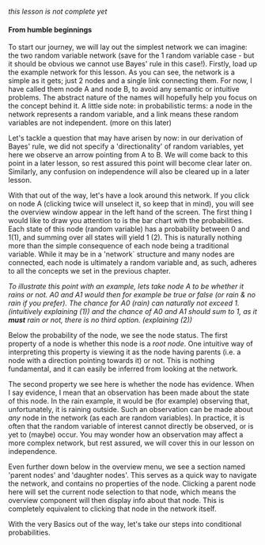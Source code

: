 *this lesson is not complete yet*

#### From humble beginnings

To start our journey, we will lay out the simplest network we can imagine: the two random variable network (save for the 1 
random variable case - but it should be obvious we cannot use Bayes' rule in this case!).
Firstly, load up the example network for this lesson. As you can see, the network is a simple as it gets; just 2 nodes and a
single link connecting them. For now, I have called them node A and node B, to avoid any semantic or intuitive problems. The
abstract nature of the names will hopefully help you focus on the concept behind it. A little side note: in probabilistic
terms: a node in the network represents a random variable, and a link means these random variables are not independent.
(more on this later)

Let's tackle a question that may have arisen by now: in our derivation of Bayes' rule, we did not specify a 'directionality' of 
random variables, yet here we observe an arrow pointing from A to B. We will come back to this point in a later lesson, so 
rest assured this point will become clear later on. Similarly, any confusion on independence will also be cleared up in a later
lesson.

With that out of the way, let's have a look around this network. If you click on node A (clicking twice will unselect it, so 
keep that in mind), you will see the overview window appear in the left hand of the screen. The first thing I would like to
draw you attention to is the bar chart with the probabilities. Each state of this node (random variable) has a probability
between 0 and 1(1), and summing over all states will yield 1 (2). This is naturally nothing more than the 
simple consequence of each node being a traditional variable. While it may be in a 'network´ structure and many nodes 
are connected, each node is ultimately a random variable and, as such, adheres to all the concepts we set in the previous chapter.

*To illustrate this point with an example, lets take node A to be whether it rains or not. A0 and A1 would then for example be 
true or false (or rain & no rain if you prefer). The chance for A0 (rain) can naturally not exceed 1. (intuitively explaining 
(1)) and the chance of A0 and A1 should sum to 1, as it **must** rain or not, there is no third option. (explaining (2))*

Below the probability of the node, we see the node status. The first property of a node is whether this node is a *root node*. 
One intuitive way of interpreting this property is viewing it as the node having parents (i.e. a node with a direction pointing
towards it) or not. This is nothing fundamental, and it can easily be inferred from looking at the network. 
  
The second property we see here is whether the node has evidence. When I say evidence, I mean that an observation has been made 
about the state of this node. In the rain example, it would be (for example) observing that, unfortunately, 
it is raining outside. Such an observation can be made about *any* node in the network (as each are random variables). 
In practice, it is often that the random variable of interest cannot directly be observed, or is yet to (maybe) occur. You
may wonder how an observation may affect a more complex network, but rest assured, we will cover this in our lesson on 
independence.
  
Even further down below in the overview menu, we see a section named 'parent nodes' and 'daughter nodes'. This serves as a 
quick way to navigate the network, and contains no properties of the node. Clicking a parent node here will set the current
node selection to that node, which means the overview component will then display info about that node. This is completely
equivalent to clicking that node in the network itself.

With the very Basics out of the way, let's take our steps into conditional probabilities.
